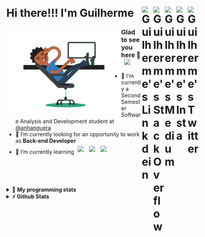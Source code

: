 <div align='left'><h1> Hi there!!! I'm Guilherme
  <a href="https://twitter.com/iamgrodrigues" target="_blank" rel="nofollow">
    <img align="right" alt="Guilherme's Twitter" width="30px" src="https://cdn.jsdelivr.net/npm/simple-icons@v3/icons/twitter.svg" />
  </a>
    <a href="https://www.instagram.com/iamgrodrigues" target="_blank" rel="nofollow">
    <img align="right" alt="Guilherme's Insta" width="30px" src="https://cdn.jsdelivr.net/npm/simple-icons@v3/icons/instagram.svg" />
  </a>
		<a href="https://medium.com/@iamgrodrigues" target="_blank" rel="nofollow">
		<img align="right" alt="Guilherme's Medium" width="30px" src="https://cdn.jsdelivr.net/npm/simple-icons@v3/icons/medium.svg" />
  </a>
  <a href="https://stackoverflow.com/users/14347023/iamgrodrigues" target="_blank" rel="nofollow">
    <img align="right" alt="Guilherme's StackOverflow" width="30px" src="https://cdn.jsdelivr.net/npm/simple-icons@3.0.1/icons/stackoverflow.svg" />
  </a>
	<a href="https://www.linkedin.com/in/iamgrodrigues" target="_blank" rel="nofollow">
    <img align="right" alt="Guilherme's Linkdein" width="30px" src="https://cdn.jsdelivr.net/npm/simple-icons@v3/icons/linkedin.svg" />
  </a>
</h1>
</div>

<img src='https://github.com/iamgrodrigues/iamgrodrigues/blob/main/Assets/dev.gif' width="300px" align='left'>

### Glad to see you here 👋 &nbsp; ![](https://visitor-badge.glitch.me/badge?page_id=iamgrodrigues.iamgrodrigues&style=flat-square&color=0088cc)
- :school: I'm currently a Second Semester Software Analysis and Development student at <a href="https://www.anhanguera.com/">@anhanguera </a>
- 🔭 I’m currently looking for an opportunity to work as **Back-end Developer**
- 🌱 I’m currently learning <img width="30px" style="padding:5px" src="https://www.vectorlogo.zone/logos/java/java-icon.svg"/>
	<img width="30px" style="padding:5px" src="https://www.vectorlogo.zone/logos/python/python-icon.svg"/>
	<img width="30px" style="padding:5px" src="https://www.vectorlogo.zone/logos/linux/linux-icon.svg"/>

<br />
<br />
<br />
<br />

<details> 
 <summary>🤖 <b>My programming stats</b></summary>
<br>
  
<!--START_SECTION:waka-->
![Lines of code](https://img.shields.io/badge/From%20Hello%20World%20I%27ve%20Written-1.3%20million%20lines%20of%20code-blue)

**🐱 My Github Data** 

> 🏆 101 Contributions in the Year 2020
 > 
> 📦 3.8 kB Used in Github's Storage 
 > 
> 💼 Opted to Hire
 > 
> 📜 7 Public Repositories 
 > 
> 🔑 0 Private Repositories  
 > 
**I'm an Early 🐤** 

```text
🌞 Morning    5 commits      ████████████░░░░░░░░░░░░░   50.0% 
🌆 Daytime    1 commits      ██░░░░░░░░░░░░░░░░░░░░░░░   10.0% 
🌃 Evening    0 commits      ░░░░░░░░░░░░░░░░░░░░░░░░░   0.0% 
🌙 Night      4 commits      ██████████░░░░░░░░░░░░░░░   40.0%

```


📊 **This Week I Spent My Time On** 

```text
⌚︎ Time Zone: America/Sao_Paulo

💬 Programming Languages: 
Java                     26 hrs 10 mins      ██████████████████░░░░░░░   73.88% 
Markdown                 4 hrs 21 mins       ███░░░░░░░░░░░░░░░░░░░░░░   12.32% 
Other                    1 hr 49 mins        █░░░░░░░░░░░░░░░░░░░░░░░░   5.17% 
Git                      1 hr 36 mins        █░░░░░░░░░░░░░░░░░░░░░░░░   4.53% 
Bash                     37 mins             ░░░░░░░░░░░░░░░░░░░░░░░░░   1.79%

🔥 Editors: 
IntelliJ                 26 hrs 39 mins      ██████████████████░░░░░░░   75.29% 
VS Code                  4 hrs 28 mins       ███░░░░░░░░░░░░░░░░░░░░░░   12.65% 
Bash                     4 hrs 14 mins       ███░░░░░░░░░░░░░░░░░░░░░░   11.99% 
Vim                      1 min               ░░░░░░░░░░░░░░░░░░░░░░░░░   0.08%

🐱‍💻 Projects: 
JavaDeveloper-Bootcamp   30 hrs 8 mins       █████████████████████░░░░   85.11% 
waka-readme-stats        4 hrs 56 mins       ███░░░░░░░░░░░░░░░░░░░░░░   13.96% 
Terminal                 19 mins             ░░░░░░░░░░░░░░░░░░░░░░░░░   0.94%

💻 Operating System: 
Linux                    35 hrs 25 mins      █████████████████████████   100.0%

```

**I Mostly Code in JavaScript** 

```text
JavaScript               1 repo              ██████░░░░░░░░░░░░░░░░░░░   25.0% 
CSS                      1 repo              ██████░░░░░░░░░░░░░░░░░░░   25.0% 
Java                     1 repo              ██████░░░░░░░░░░░░░░░░░░░   25.0% 
Python                   1 repo              ██████░░░░░░░░░░░░░░░░░░░   25.0%

```



<!--END_SECTION:waka-->

</details>

<details>	
  <summary><b>⚡ Github Stats</b></summary>

<div>
	<img height="180em" src="https://github-readme-stats.vercel.app/api?username=iamgrodrigues&show_icons=true&hide_border=true" />
	<img height="180em" src="https://github-readme-stats.vercel.app/api/top-langs/?username=iamgrodrigues&exclude_repo=KNN-Image-Classification&show_icons=true&hide_border=true&layout=compact&langs_count=8"/>
</div>
</details>

